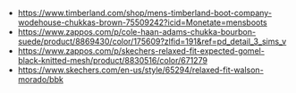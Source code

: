 - https://www.timberland.com/shop/mens-timberland-boot-company-wodehouse-chukkas-brown-75509242?icid=Monetate=mensboots
- https://www.zappos.com/p/cole-haan-adams-chukka-bourbon-suede/product/8869430/color/175609?zlfid=191&ref=pd_detail_3_sims_v
- https://www.zappos.com/p/skechers-relaxed-fit-expected-gomel-black-knitted-mesh/product/8830516/color/671279
- https://www.skechers.com/en-us/style/65294/relaxed-fit-walson-morado/bbk
